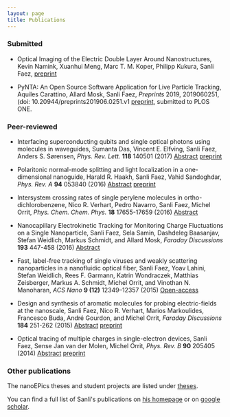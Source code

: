 ```yaml
---
layout: page
title: Publications
---
```


### Submitted

* Optical Imaging of the Electric Double Layer Around Nanostructures,
Kevin Namink, Xuanhui Meng, Marc T. M. Koper, Philipp Kukura, Sanli Faez, [preprint](https://arxiv.org/abs/1909.12801)

* PyNTA: An Open Source Software Application for Live Particle Tracking,
Aquiles Carattino, Allard Mosk, Sanli Faez, _Preprints_ 2019, 2019060251, (doi: 10.20944/preprints201906.0251.v1 [preprint](https://www.preprints.org/manuscript/201906.0251/v1), submitted to PLOS ONE.

### Peer-reviewed

* Interfacing superconducting qubits and single optical photons using molecules in waveguides,
Sumanta Das, Vincent E. Elfving, Sanli Faez, Anders S. Sørensen, _Phys. Rev. Lett._ __118__ 140501 \(2017\) [Abstract](https://journals.aps.org/prl/abstract/10.1103/PhysRevLett.118.140501) [preprint](https://arxiv.org/abs/1607.06271)

* Polaritonic normal-mode splitting and light localization in a one-dimensional nanoguide,
Harald R. Haakh, Sanli Faez, Vahid Sandoghdar,  _Phys. Rev. A_ __94__ 053840 \(2016\) [Abstract](http://journals.aps.org/pra/abstract/10.1103/PhysRevA.94.053840) [preprint](http://arxiv.org/abs/1510.07979)

* Intersystem crossing rates of single perylene molecules in ortho-dichlorobenzene,
Nico R. Verhart,  Pedro Navarro,  Sanli Faez,  Michel Orrit, _Phys. Chem. Chem. Phys._ __18__ 17655-17659 \(2016\) [Abstract](http://pubs.rsc.org/en/content/articlelanding/2016/cp/c6cp02678h#!divAbstract)

* Nanocapillary Electrokinetic Tracking for Monitoring Charge Fluctuations on a Single Nanoparticle,
Sanli Faez, Sela Samin, Dashdeleg Baasanjav, Stefan Weidlich, Markus Schmidt, and Allard Mosk, _Faraday Discussions_ __193__ 447-458 \(2016\) [Abstract](http://pubs.rsc.org/en/Content/ArticleLanding/2016/FD/C6FD00097E#!divAbstract)

* Fast, label-free tracking of single viruses and weakly scattering nanoparticles in a nanofluidic optical fiber, 
Sanli Faez, Yoav Lahini, Stefan Weidlich, Rees F. Garmann, Katrin Wondraczek, Matthias Zeisberger, Markus A. Schmidt, Michel Orrit, and Vinothan N. Manoharan, _ACS Nano_ __9 (12)__ 12349–12357 \(2015\) [Open-access](http://pubs.acs.org/doi/abs/10.1021/acsnano.5b05646)

* Design and synthesis of aromatic molecules for probing electric-fields at the nanoscale,
Sanli Faez, Nico R. Verhart, Marios Markoulides, Francesco Buda, André Gourdon, and Michel Orrit, _Faraday Discussions_ __184__ 251-262 \(2015\) [Abstract](http://pubs.rsc.org/en/content/articlelanding/2015/fd/c5fd00065c#!divAbstract) [preprint](http://arxiv.org/abs/1511.08597)

* Optical tracing of multiple charges in single-electron devices,
Sanli Faez, Sense Jan van der Molen, Michel Orrit, _Phys. Rev. B_ __90__ 205405 \(2014\) [Abstract](http://journals.aps.org/prb/abstract/10.1103/PhysRevB.90.205405) [preprint](http://arxiv.org/abs/1408.6977)

### Other publications
The nanoEPics theses and student projects are listed under [theses](./theses.md).

You can find a full list of Sanli's publications on [his homepage](http://sanlifaez.github.io/) or on [google scholar](link).